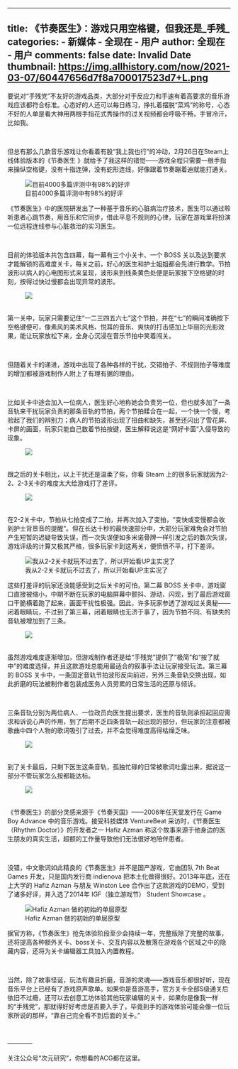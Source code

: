 
---
title: 《节奏医生》：游戏只用空格键，但我还是_手残_
categories: 
    - 新媒体
    - 全现在 - 用户
author: 全现在 - 用户
comments: false
date: Invalid Date
thumbnail: https://img.allhistory.com/now/2021-03-07/60447656d7f8a700017523d7+L.png
---

<div>   
<p>要说对“手残党”不友好的游戏品类，大部分对于反应力和手速有着高要求的音乐游戏应该都符合标准。心态好的人还可以每日练习，挣扎着摆脱“菜鸡”的称号，心态不好的人单是看大神用两根手指花式秀操作的过关视频都会呼吸不畅，手冒冷汗，比如我。</p>

<p> </p>

<p>但总有那么几款音乐游戏让你看着有股“我上我也行”的冲动，2月26日在Steam上线体验版本的《节奏医生 》就给予了我这样的错觉——游戏全程只需要一根手指来操纵空格键，没有十指连弹，没有蛇形连线，好像跟着节奏蹦着迪就能打通关。</p>

<figure class="image-box dls-image-block dls-media-image"><img data-id="60447659e6205f41a5a5a085" src="https://img.allhistory.com/now/2021-03-07/60447656d7f8a700017523d7+L.png" alt="目前4000多篇评测中有98%的好评" ; referrerpolicy="no-referrer">
<figcaption class="dls-image-capture">目前4000多篇评测中有98%的好评</figcaption>
</figure>

<p>《节奏医生》中的医院研发出了一种基于音乐的心脏病治疗技术，医生可以通过聆听患者心跳节奏，用音乐和它同步，借此平息不规则的心律，玩家在游戏里将扮演一位远程连线参与心脏救治的实习医生。</p>

<p> </p>

<p>目前的体验版本共包含四幕，每一幕有三个小关卡、一个 BOSS 关以及达到要求才能解锁的高难度关卡，每关之前，好心的医生和护士姐姐都会先进行教学。节拍波形以病人的心电图形式来呈现，波形来到线条黄色处便是玩家按下空格键的时刻，按得过快过慢都会出现异常的波形。</p>

<figure class="image-box dls-image-block dls-media-image"><img data-id="604472a1e6205f41a5a5a07c" src="https://img.allhistory.com/now/2021-03-07/6044729fd7f8a700017523cd+L.png" alt=" " ; referrerpolicy="no-referrer">
<figcaption class="dls-image-capture"> </figcaption>
</figure>

<p>第一关中，玩家只需要记住“一二三四五六七”这个节拍，并在“七”的瞬间准确按下空格键便可，像素风的美术风格、悦耳的音乐、爽快的打击感加上华丽的光影效果，能让玩家放松下来，全身心沉浸在音乐节拍中笑着闯关。</p>

<p> </p>

<p>但随着关卡的递进，游戏中出现了各种各样的干扰，交错拍子、不规则拍子等难度的增加都被游戏制作人附上了有理有据的理由。</p>

<p> </p>

<p>比如关卡中途会加入一位病人，医生好心地称她会负责另一位，但也就多加了一条音轨来干扰玩家负责的那条音轨的节拍，两个节拍糅合在一起，一个快一个慢，考验起了我们的辨别力；病人的节拍波形出现了扭曲和缺失，甚至还闪出了雪花屏、卡屏的画面，玩家只能自己数着节拍按键，医生解释说这是“网好卡菌”入侵导致的现象。</p>

<figure class="image-box dls-image-block dls-media-image"><img data-id="604472bce6205f41a5a5a07d" src="https://img.allhistory.com/now/2021-03-07/604472b1d7f8a700017523ce+L.gif" alt=" " ; referrerpolicy="no-referrer">
<figcaption class="dls-image-capture"> </figcaption>
</figure>

<p>跟之后的关卡相比，以上干扰还是温柔了些，你看 Steam 上的很多玩家就因为2-2、2-3关卡的难度太大给游戏打了差评。</p>

<figure class="image-box dls-image-block dls-media-image"><img data-id="6044783fe6205f41a5a5a08b" src="https://img.allhistory.com/now/2021-03-07/6044783c6b045d0001b3b6b0+L.png" alt=" " ; referrerpolicy="no-referrer">
<figcaption class="dls-image-capture"> </figcaption>
</figure>

<p>在2-2关卡中，节拍从七拍变成了二拍，并再次加入了变拍，“变快或变慢都会收到护士背景音的提醒”。但在长达十秒的最快速部分中，大部分玩家难免会对节拍产生短暂的迟疑导致失误，而一次失误便如多米诺骨牌一样引发之后的数次失误，游戏评级的计算又极其严格，很多玩家卡到这两关，便愤愤不平，打下差评。</p>

<figure class="image-box dls-image-block dls-media-image"><img data-id="60447489e6205f41a5a5a07f" src="https://img.allhistory.com/now/2021-03-07/60447483d7f8a700017523d1+L.gif" alt="我从2-2关卡就玩不过去了，所以开始看UP主实况了" ; referrerpolicy="no-referrer">
<figcaption class="dls-image-capture">我从2-2关卡就玩不过去了，所以开始看UP主实况了</figcaption>
</figure>

<p>这些打差评的玩家还没能感受到之后关卡的可怕，第二幕 BOSS 关卡中，游戏窗口直接被缩小，中期不断在玩家的电脑屏幕中颤抖、游动、闪现，到了最后游戏窗口干脆横着跑了起来，画面干扰性极强。因此，许多玩家参透了游戏过关奥秘——闭着眼睛玩，不过到了第三幕，闭着眼睛也无济于事了，因为节拍不同、有缺失的音轨被增加到了三条。</p>

<figure class="image-box dls-image-block dls-media-image"><img data-id="604474d0e6205f41a5a5a080" src="https://img.allhistory.com/now/2021-03-07/604474cbd7f8a700017523d3+L.gif" alt=" " ; referrerpolicy="no-referrer">
<figcaption class="dls-image-capture"> </figcaption>
</figure>

<p>虽然游戏难度逐渐增加，但游戏制作者还是给“手残党”提供了“极简”和“按了就中”的难度选择，并且这款游戏总能用最适合的叙事手法让玩家接受玩法。第三幕的 BOSS 关卡中，一条固定音轨节拍波形反向前进，另外三条音轨交换出现，如此折磨的玩法被制作者包装成医务人员劳累的日常生活的还原与倾诉。</p>

<p> </p>

<p>三条音轨分别为两位病人、一位政员向医生提出要求，医生的音轨则承担起回应需求和诉说心声的作用，到了后期不乏四条音轨一起出现的部分，但玩家的注意都被歌曲中四个人物的歌词吸引了过去，并不会觉得难度高得枯燥乏味。</p>

<figure class="image-box dls-image-block dls-media-image"><img data-id="6044734c0b967f53c90348b1" src="https://img.allhistory.com/now/2021-03-07/6044734a6b045d0001b3b6a4+L.png" alt=" " ; referrerpolicy="no-referrer">
<figcaption class="dls-image-capture"> </figcaption>
</figure>

<p>到了关卡最后，只剩下医生这条音轨，孤独忙碌的日常被歌词吐露出来，据说这一部分不管玩家怎么按都能达标。</p>

<figure class="image-box dls-image-block dls-media-image"><img data-id="604474760b967f53c90348b2" src="https://img.allhistory.com/now/2021-03-07/60447473d7f8a700017523d0+L.png" alt=" " ; referrerpolicy="no-referrer">
<figcaption class="dls-image-capture"> </figcaption>
</figure>

<p>《节奏医生》的部分灵感来源于《节奏天国》——2006年任天堂发行在 Game Boy Advance 中的音乐游戏。接受科技媒体 VentureBeat 采访时，《节奏医生（Rhythm Doctor）》的开发者之一 Hafiz Azman 称这个故事来源于他身边的医生朋友的真实生活，超额的工作量导致他们无法很好地陪伴患者。</p>

<p> </p>

<p>没错，中文歌词如此精良的《节奏医生》并不是国产游戏，它由团队 7th Beat Games 开发，只是国内发行商 indienova 把本土化做得很好。2013年年底，还在上大学的 Hafiz Azman 与朋友 Winston Lee 合作出了这款游戏的DEMO，受到了诸多好评，并入选了2014年 IGF（独立游戏节） Student Showcase 。</p>

<figure class="image-box dls-image-block dls-media-image"><img data-id="6044750b0b967f53c90348b3" src="https://img.allhistory.com/now/2021-03-07/604474fc6b045d0001b3b6a7+L.gif" alt="Hafiz Azman 做的初始的单层原型" ; referrerpolicy="no-referrer">
<figcaption class="dls-image-capture">Hafiz Azman 做的初始的单层原型</figcaption>
</figure>

<p>据官方称，《节奏医生》抢先体验阶段至少会持续一年，完整版除了完整的故事，还将提高各种额外关卡、boss关卡、交互内容以及散落在游戏各个区域之中的隐藏内容，还将为关卡编辑器工具加入内置教程。</p>

<p> </p>

<p>当然，除了故事怪诞，玩法有趣且折磨，音游的灵魂——游戏音乐都很好听，现在音乐平台上已经有了游戏原声歌单。如果你是音游高手，官方关卡全部S级通关后依旧不过瘾，还可以去创意工坊体验其他玩家编辑的关卡，如果你是像我一样的“手残党”，那就得好好考虑是否要入手了，毕竟到手的游戏体验可能会像一位玩家所说的那样，“靠自己完全看不到后面的关卡。”</p>

<p> </p>

<p>————</p>

<p>关注公众号“次元研究”，你想看的ACG都在这里。</p>
  
</div>
            